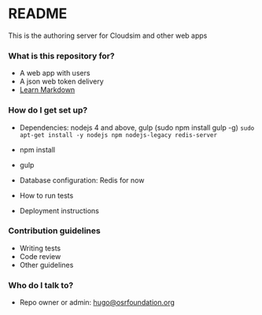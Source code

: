 # README #

This is the authoring server for Cloudsim and other web apps

### What is this repository for? ###

* A web app with users
* A json web token delivery
* [Learn Markdown](https://bitbucket.org/tutorials/markdowndemo)

### How do I get set up? ###

* Dependencies: nodejs 4 and above, gulp (sudo npm install gulp -g)
  `sudo apt-get install -y nodejs npm nodejs-legacy redis-server`

* npm install
* gulp
* Database configuration: Redis for now
* How to run tests
* Deployment instructions

### Contribution guidelines ###

* Writing tests
* Code review
* Other guidelines

### Who do I talk to? ###

* Repo owner or admin: hugo@osrfoundation.org
